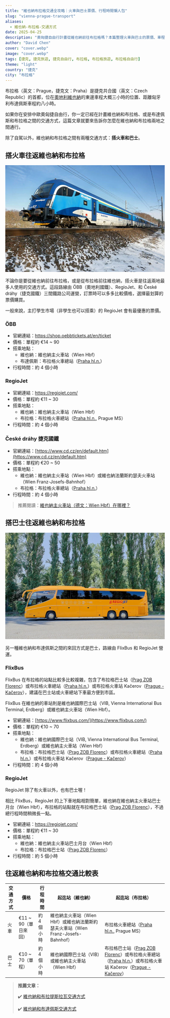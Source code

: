 ```yaml
---
title: "維也納布拉格交通全攻略｜火車與巴士票價、行程時間懶人包"
slug: "vienna-prague-transport"
aliases:
  - 維也納-布拉格-交通方式
date: 2025-04-25
description: "奧匈捷自由行計畫從維也納前往布拉格嗎？本篇整理火車與巴士的票價、車程、班次與訂票資訊，快速比較 ÖBB、RegioJet、FlixBus 等交通方式，幫助你選出最划算又省時的選擇！"
author: "David Chen"
cover: "cover.webp"
image: "cover.webp"
tags: [捷克, 捷克旅遊, 捷克自由行, 布拉格, 布拉格旅遊, 布拉格自由行]
theme: "light"
country: "捷克"
city: "布拉格"
---
```


布拉格（英文：Prague，捷克文：Praha）是捷克共合國（英文：Czech Republic）的首都，位在[奧地利維也納](/posts/維也納自由行/)的東邊車程大概三小時的位置、距離匈牙利布達佩斯車程約八小時。

如果你在安排中歐奧匈捷自由行，你一定已經在計畫維也納和布拉格、或是布達佩斯和布拉格之間的交通方式，這篇文章就要來告訴你怎麼在維也納和布拉格兩地之間通行。

除了自駕以外，維也納和布拉格之間有兩種交通方式：**搭火車和巴士**。

## 搭火車往返維也納和布拉格

<img src="railjet.webp" style="zoom:200%;" />

不論你是要從維也納前往布拉格，或是從布拉格前往維也納，搭火車是往返兩地最多人使用的交通方式。這段路線由 ÖBB（奧地利國鐵）、RegioJet、和 České dráhy（捷克國鐵）三間鐵路公司運營，訂票時可以多多比較價格，選擇最划算的票價購買。

一般來說，主打學生市場（非學生也可以搭乘）的 RegioJet 會有最優惠的票價。

### ÖBB

- 官網連結：https://shop.oebbtickets.at/en/ticket
- 價格：單程約 €14 ~ 90
- 搭乘地點：
  - 維也納：維也納主火車站（Wien Hbf）
  - 布達佩斯：布拉格火車總站（[Praha hl.n.](https://maps.app.goo.gl/jEZ1VqJxamDfucQm9)）
- 行程時間：約 4 個小時

### RegioJet

- 官網連結：https://regiojet.com/
- 價格：單程約 €11 ~ 30
- 搭乘地點：
  - 維也納：維也納主火車站（Wien Hbf）
  - 布拉格：布拉格火車總站（[Praha hl.n.](https://maps.app.goo.gl/jEZ1VqJxamDfucQm9), Prague MS）
- 行程時間：約 4 個小時

### České dráhy 捷克國鐵

- 官網連結：[https://www.cd.cz/en/default.htm](https://www.cd.cz/en/default.htm)
- 價格：單程約 €20 ~ 50
- 搭乘地點：
  - 維也納：維也納主火車站（Wien Hbf）或維也納法蘭斯約瑟夫火車站（Wien Franz-Josefs-Bahnhof）
  - 布拉格：布拉格火車總站（[Praha hl.n.](https://maps.app.goo.gl/jEZ1VqJxamDfucQm9)）
- 行程時間：約 4 個小時

> 推薦閱讀：[維也納主火車站（德文：Wien Hbf）在哪裡？](/posts/維也納市區交通攻略/)

## 搭巴士往返維也納和布拉格

![](regiojet.webp)

另一種維也納和布達佩斯之間的來回方式是巴士，路線由 FlixBus 和 RegioJet 營運。

### FlixBus

FlixBus 在布拉格的站點比較多比較複雜，包含了布拉格巴士站（[Prag ZOB Florenc](https://maps.app.goo.gl/kVR73oEkdmTeR9b18)）或布拉格火車總站（[Praha hl.n.](https://maps.app.goo.gl/jEZ1VqJxamDfucQm9)）或布拉格火車站 Kačerov（[Prague - Kačerov](https://maps.app.goo.gl/GArebo7RpfSaeheM9)），建議在巴士站或火車總站下車最方便到市區。

FlixBus 在維也納的車站則是維也納國際巴士站（VIB, Vienna International Bus Terminal, Erdberg）或維也納主火車站（Wien Hbf）。

- 官網連結：[https://www.flixbus.com/](https://www.flixbus.com/)
- 價格：單程約 €10 ~ 70
- 搭乘地點：
  - 維也納：維也納國際巴士站（VIB, Vienna International Bus Terminal, Erdberg）或維也納主火車站（Wien Hbf）
  - 布拉格：布拉格巴士站（[Prag ZOB Florenc](https://maps.app.goo.gl/kVR73oEkdmTeR9b18)）或布拉格火車總站（[Praha hl.n.](https://maps.app.goo.gl/jEZ1VqJxamDfucQm9)）或布拉格火車站 Kačerov（[Prague - Kačerov](https://maps.app.goo.gl/GArebo7RpfSaeheM9)）
- 行程時間：約 4 個小時

### RegioJet

RegioJet 除了有火車以外，也有巴士喔！

相比 FlixBus，RegioJet 的上下車地點相對簡單，維也納在維也納主火車站巴士月台（Wien Hbf），布拉格的站點就在布拉格巴士站（[Prag ZOB Florenc](https://maps.app.goo.gl/kVR73oEkdmTeR9b18)），不過總行程時間稍微長一點。

- 官網連結：https://regiojet.com/
- 價格：單程約 €11 ~ 30
- 搭乘地點：
  - 維也納：維也納主火車站巴士月台（Wien Hbf）
  - 布拉格：布拉格巴士站（[Prag ZOB Florenc](https://maps.app.goo.gl/kVR73oEkdmTeR9b18)）
- 行程時間：約 5 個小時

## 往返維也納和布拉格交通比較表

| 交通方式 | 價格                 | 行程時間     | 起迄站（維也納）                                             | 起迄站（布拉格）                                             |
| -------- | -------------------- | ------------ | ------------------------------------------------------------ | ------------------------------------------------------------ |
| 火車     | €11 ~ 90（單日來回） | 約  4 個小時 | 維也納主火車站（Wien Hbf）或維也納法蘭斯約瑟夫火車站（Wien Franz-Josefs-Bahnhof） | 布拉格火車總站（[Praha hl.n.](https://maps.app.goo.gl/jEZ1VqJxamDfucQm9), Prague MS） |
| 巴士     | €10 ~ 70（單程）     | 約 4 個小時  | 維也納國際巴士站（VIB）或維也納主火車站（Wien Hbf）          | 布拉格巴士站（[Prag ZOB Florenc](https://maps.app.goo.gl/kVR73oEkdmTeR9b18)）或布拉格火車總站（[Praha hl.n.](https://maps.app.goo.gl/jEZ1VqJxamDfucQm9)）或布拉格火車站 Kačerov（[Prague - Kačerov](https://maps.app.goo.gl/GArebo7RpfSaeheM9)） |

> **推薦文章：**
>
> ✔️ [維也納和布拉提斯拉瓦交通方式](/posts/vienna-bratislava-transport-guide/)
>
> ✔️ [維也納和布達佩斯交通方式](/posts/vienna-budapest-transport/)